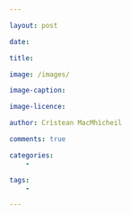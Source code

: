```yaml
---

layout: post

date: 

title: 

image: /images/

image-caption:

image-licence:

author: Crìstean MacMhìcheil

comments: true

categories:
    - 

tags:
    - 

---
```



<!--more-->